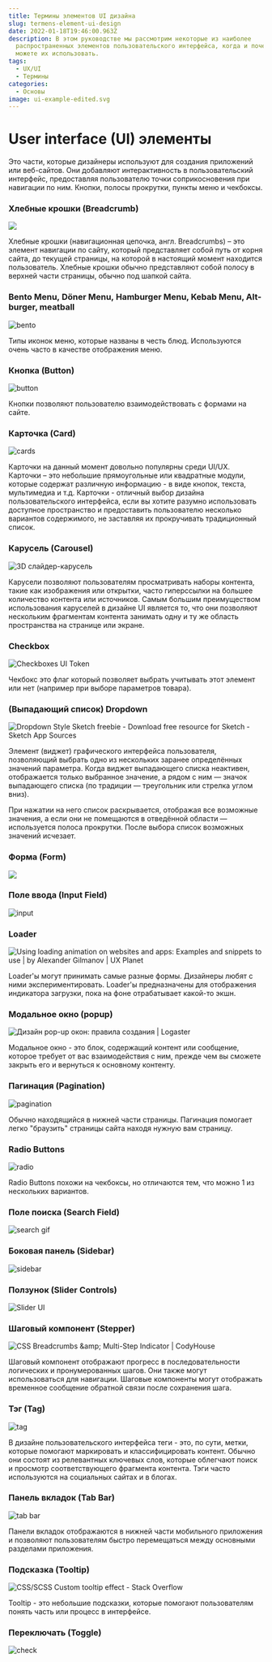 ```yaml
---
title: Термины элементов UI дизайна
slug: termens-element-ui-design
date: 2022-01-18T19:46:00.963Z
description: В этом руководстве мы рассмотрим некоторые из наиболее
  распространенных элементов пользовательского интерфейса, когда и почему вы
  можете их использовать.
tags:
  - UX/UI
  - Термины
categories:
  - Основы
image: ui-example-edited.svg
---
```

# **User interface (UI) элементы**

Это части, которые дизайнеры используют для создания приложений или веб-сайтов. Они добавляют интерактивность в пользовательский интерфейс, предоставляя пользователю точки соприкосновения при навигации по ним. Кнопки, полосы прокрутки, пункты меню и чекбоксы.

### Хлебные крошки (Breadcrumb)

![](br.jpg)

Хлебные крошки (навигационная цепочка, англ. Breadcrumbs) – это элемент навигации по сайту, который представляет собой путь от корня сайта, до текущей страницы, на которой в настоящий момент находится пользователь. Хлебные крошки обычно представляют собой полосу в верхней части страницы, обычно под шапкой сайта.

### Bento Menu, Döner Menu, Hamburger Menu, Kebab Menu, Alt-burger, meatball

![bento](https://joprblob.azureedge.net/site/blog/69d32b62-5852-4609-b79b-5ce7a340503f/bento.png)

Типы иконок меню, которые названы в честь блюд. Используются очень часто в качестве отображения меню.

### Кнопка (Button)

![button](https://joprblob.azureedge.net/site/blog/69d32b62-5852-4609-b79b-5ce7a340503f/click.gif)

Кнопки позволяют пользователю взаимодействовать с формами на сайте.

### Карточка (Card)

![cards](https://joprblob.azureedge.net/site/blog/69d32b62-5852-4609-b79b-5ce7a340503f/cards.png)

Карточки на данный момент довольно популярны среди UI/UX. Карточки – это небольшие прямоугольные или квадратные модули, которые содержат различную информацию - в виде кнопок, текста, мультимедиа и т.д. Карточки - отличный выбор дизайна пользовательского интерфейса, если вы хотите разумно использовать доступное пространство и предоставить пользователю несколько вариантов содержимого, не заставляя их прокручивать традиционный список.

### Карусель (Carousel)

![3D слайдер-карусель](https://atuin.ru/blog/wp-content/uploads/2020/09/slider-carousel.png)

Карусели позволяют пользователям просматривать наборы контента, такие как изображения или открытки, часто гиперссылки на большее количество контента или источников. Самым большим преимуществом использования каруселей в дизайне UI является то, что они позволяют нескольким фрагментам контента занимать одну и ту же область пространства на странице или экране. 

### Checkbox

![Checkboxes UI Token](https://uploads-ssl.webflow.com/5f42aa4f00927e9637dc6955/607c6ad01828082f4017a1ad_checkboxes.png)

Чекбокс это флаг который позволяет выбрать учитывать этот элемент или нет (например при выборе параметров товара).

### (Выпадающий список) Dropdown

![Dropdown Style Sketch freebie - Download free resource for Sketch - Sketch  App Sources](https://www.sketchappsources.com/resources/source-image/dropdown-hernansartorio.png)

Элемент (виджет) графического интерфейса пользователя, позволяющий выбрать одно из нескольких заранее определённых значений параметра. Когда виджет выпадающего списка неактивен, отображается только выбранное значение, а рядом с ним — значок выпадающего списка (по традиции — треугольник или стрелка углом вниз). 

При нажатии на него список раскрывается, отображая все возможные значения, а если они не помещаются в отведённой области — используется полоса прокрутки. После выбора список возможных значений исчезает.

### Форма (Form)

![](1.jpg)

### Поле ввода (Input Field)

![input](https://joprblob.azureedge.net/site/blog/69d32b62-5852-4609-b79b-5ce7a340503f/input.jpg)

### Loader

![Using loading animation on websites and apps: Examples and snippets to use  | by Alexander Gilmanov | UX Planet](https://miro.medium.com/max/1400/1*CsJ05WEGfunYMLGfsT2sXA.gif)

Loader'ы могут принимать самые разные формы. Дизайнеры любят с ними экспериментировать. Loader'ы предназначены для отображения индикатора загрузки, пока на фоне отрабатывает какой-то экшн.

### Модальное окно (popup)

![Дизайн pop-up окон: правила создания | Logaster](https://1757140519.rsc.cdn77.org/blog/wp-content/uploads/sites/2/2019/11/Nike-popup.png)

Модальное окно - это блок, содержащий контент или сообщение, которое требует от вас взаимодействия с ним, прежде чем вы сможете закрыть его и вернуться к основному контенту.

### Пагинация (Pagination)

![pagination](https://joprblob.azureedge.net/site/blog/69d32b62-5852-4609-b79b-5ce7a340503f/pagination.gif)

Обычно находящийся в нижней части страницы. Пагинация помогает легко "браузить" страницы сайта находя нужную вам страницу.

### Radio Buttons

![radio](https://joprblob.azureedge.net/site/blog/69d32b62-5852-4609-b79b-5ce7a340503f/radio.gif)

Radio Buttons похожи на чекбоксы, но отличаются тем, что можно 1 из нескольких вариантов.

### Поле поиска (Search Field)

![search gif](https://joprblob.azureedge.net/site/blog/69d32b62-5852-4609-b79b-5ce7a340503f/search.gif)

### Боковая панель (Sidebar)

![sidebar](https://joprblob.azureedge.net/site/blog/69d32b62-5852-4609-b79b-5ce7a340503f/sidebar.gif)

### Ползунок (Slider Controls)

![Slider UI](https://i.pinimg.com/originals/cf/02/45/cf02453257579943d9ce24c8931b3d90.gif)

### Шаговый компонент (Stepper)

![CSS Breadcrumbs \&amp; Multi-Step Indicator | CodyHouse](https://codyhouse.co/assets/img/gems/hero/css-breadcrumbs-multisteps-featured.svg)

Шаговый компонент отображают прогресс в последовательности логических и пронумерованных шагов. Они также могут использоваться для навигации. Шаговые компоненты могут отображать временное сообщение обратной связи после сохранения шага.

### Тэг (Tag)

![tag](https://joprblob.azureedge.net/site/blog/69d32b62-5852-4609-b79b-5ce7a340503f/tag.png)

В дизайне пользовательского интерфейса теги - это, по сути, метки, которые помогают маркировать и классифицировать контент. Обычно они состоят из релевантных ключевых слов, которые облегчают поиск и просмотр соответствующего фрагмента контента. Тэги часто используются на социальных сайтах и в блогах.

### Панель вкладок (Tab Bar)

![tab bar](https://joprblob.azureedge.net/site/blog/69d32b62-5852-4609-b79b-5ce7a340503f/tab.gif)

Панели вкладок отображаются в нижней части мобильного приложения и позволяют пользователям быстро перемещаться между основными разделами приложения.

### Подсказка (Tooltip)

![CSS/SCSS Custom tooltip effect - Stack Overflow](https://i.stack.imgur.com/5Ymov.png)

Tooltip - это небольшие подсказки, которые помогают пользователям понять часть или процесс в интерфейсе.

### Переключать (Toggle)<!--StartFragment-->

![check](https://joprblob.azureedge.net/site/blog/69d32b62-5852-4609-b79b-5ce7a340503f/check.gif)